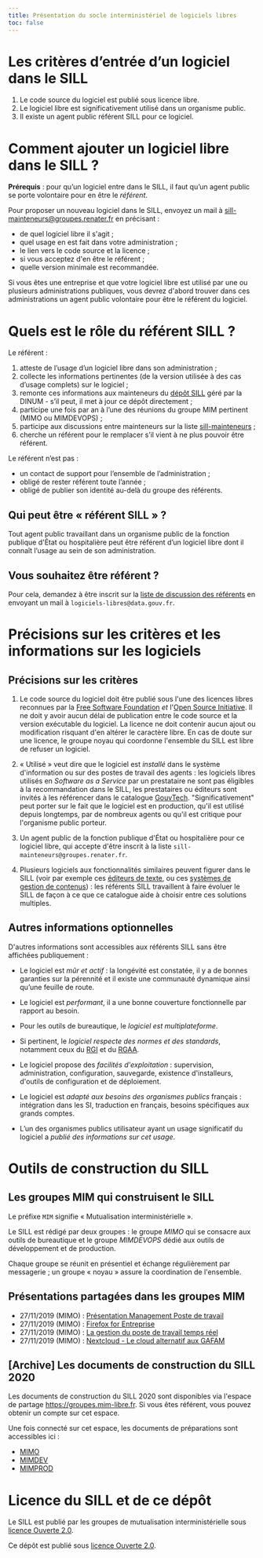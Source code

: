 ```yaml
---
title: Présentation du socle interministériel de logiciels libres
toc: false
---
```


# Les critères d’entrée d’un logiciel dans le SILL

1. Le code source du logiciel est publié sous licence libre.
2. Le logiciel libre est significativement utilisé dans un organisme public.
3. Il existe un agent public référent SILL pour ce logiciel.

# Comment ajouter un logiciel libre dans le SILL ?

**Prérequis** : pour qu’un logiciel entre dans le SILL, il faut qu’un
agent public se porte volontaire pour en être le *référent*.

Pour proposer un nouveau logiciel dans le SILL, envoyez un mail à
[sill-mainteneurs@groupes.renater.fr](mailto:sill-mainteneurs@groupes.renater.fr) en précisant :

-   de quel logiciel libre il s'agit ;
-   quel usage en est fait dans votre administration ;
-   le lien vers le code source et la licence ;
-   si vous acceptez d'en être le référent ;
-   quelle version minimale est recommandée.

Si vous êtes une entreprise et que votre logiciel libre est utilisé
par une ou plusieurs administrations publiques, vous devrez d'abord
trouver dans ces administrations un agent public volontaire pour être
le référent du logiciel.

# Quels est le rôle du référent SILL ?

Le référent :

1.  atteste de l’usage d’un logiciel libre dans son administration ;
2.  collecte les informations pertinentes (de la version utilisée à des cas d’usage complets) sur le logiciel ;
3.  remonte ces informations aux mainteneurs du [dépôt SILL](https://git.sr.ht/~etalab/sill) géré par la DINUM - s’il peut, il met à jour ce dépôt directement ;
4.  participe une fois par an à l’une des réunions du groupe MIM pertinent (MIMO ou MIMDEVOPS) ;
5.  participe aux discussions entre mainteneurs sur la liste [sill-mainteneurs](https://groupes.renater.fr/sympa/info/sill-mainteneurs) ;
6.  cherche un référent pour le remplacer s’il vient à ne plus pouvoir être référent.

Le référent n’est pas :

- un contact de support pour l’ensemble de l’administration ;
- obligé de rester référent toute l’année ;
- obligé de publier son identité au-delà du groupe des référents.

## Qui peut être « référent SILL » ?

Tout agent public travaillant dans un organisme public de la fonction
publique d'État ou hospitalière peut être référent d’un logiciel libre
dont il connaît l’usage au sein de son administration.

## Vous souhaitez être référent ?

Pour cela, demandez à être inscrit sur la [liste de discussion des
référents](https://listes.etalab.gouv.fr/listinfo/sill-mainteneurs) en envoyant un mail à `logiciels-libres@data.gouv.fr`.

# Précisions sur les critères et les informations sur les logiciels

## Précisions sur les critères

1. Le code source du logiciel doit être publié sous l'une des licences
   libres reconnues par la [Free Software
   Foundation](https://www.gnu.org/licenses/license-list.fr.html) *et*
   l'[Open Source Initiative](https://opensource.org/licenses).  Il ne
   doit y avoir aucun délai de publication entre le code source et la
   version exécutable du logiciel.  La licence ne doit contenir aucun
   ajout ou modification risquant d'en altérer le caractère libre.  En
   cas de doute sur une licence, le groupe noyau qui coordonne
   l'ensemble du SILL est libre de refuser un logiciel.
   
2. « Utilisé » veut dire que le logiciel est *installé* dans le
   système d'information ou sur des postes de travail des agents : les
   logiciels libres utilisés en *Software as a Service* par un
   prestataire ne sont pas éligibles à la recommandation dans le SILL,
   les prestataires ou éditeurs sont invités à les référencer dans le
   catalogue [GouvTech](https://catalogue.numerique.gouv.fr/).
   "Significativement" peut porter sur le fait que le logiciel est en
   production, qu'il est utilisé depuis longtemps, par de nombreux
   agents ou qu'il est critique pour l'organisme public porteur.
   
3. Un agent public de la fonction publique d'État ou hospitalière pour
   ce logiciel libre, qui accepte d'être inscrit à la liste
   `sill-mainteneurs@groupes.renater.fr`.

4. Plusieurs logiciels aux fonctionnalités similaires peuvent figurer
   dans le SILL (voir par exemple ces [éditeurs de
   texte](https://sill.etalab.gouv.fr/fr/software?id=174), ou ces
   [systèmes de gestion de
   contenus](https://sill.etalab.gouv.fr/fr/software?id=36)) : les
   référents SILL travaillent à faire évoluer le SILL de façon à ce
   que ce catalogue aide à choisir entre ces solutions multiples.

## Autres informations optionnelles

D'autres informations sont accessibles aux référents SILL sans être
affichées publiquement :

-   Le logiciel est *mûr et actif* : la longévité est constatée, il y a de
    bonnes garanties sur la pérennité et il existe une communauté
    dynamique ainsi qu’une feuille de route.

-   Le logiciel est *performant*, il a une bonne couverture fonctionnelle
    par rapport au besoin.

-   Pour les outils de bureautique, le *logiciel est multiplateforme*.

-   Si pertinent, le *logiciel respecte des normes et des standards*,
    notamment ceux du [RGI](http://references.modernisation.gouv.fr/interoperabilite) et du [RGAA](https://www.numerique.gouv.fr/publications/rgaa-accessibilite/).

-   Le logiciel propose des *facilités d'exploitation* : supervision,
    administration, configuration, sauvegarde, existence d'installeurs,
    d'outils de configuration et de déploiement.

-   Le logiciel est *adapté aux besoins des organismes publics* français :
    intégration dans les SI, traduction en français, besoins spécifiques
    aux grands comptes.

-   L’un des organismes publics utilisateur ayant un usage significatif
    du logiciel a *publié des informations sur cet usage*.

# Outils de construction du SILL
## Les groupes MIM qui construisent le SILL

Le préfixe `MIM` signifie « Mutualisation interministérielle ».

Le SILL est rédigé par deux groupes : le groupe *MIMO* qui se consacre
aux outils de bureautique et le groupe *MIMDEVOPS* dédié aux outils de
développement et de production.

Chaque groupe se réunit en présentiel et échange régulièrement par
messagerie ; un groupe « noyau » assure la coordination de l'ensemble.

## Présentations partagées dans les groupes MIM

-   27/11/2019 (MIMO) : [Présentation Management Poste de travail](https://speakerdeck.com/bluehats/presentation-management-poste-de-travail)
-   27/11/2019 (MIMO) : [Firefox for Entreprise](https://speakerdeck.com/bluehats/firefox-for-enterprise)
-   27/11/2019 (MIMO) : [La gestion du poste de travail temps réel](https://speakerdeck.com/bluehats/la-gestion-du-poste-de-travail-temps-reel)
-   27/11/2019 (MIMO) : [Nextcloud - Le cloud alternatif aux GAFAM](https://speakerdeck.com/bluehats/nextcloud-le-cloud-alternatif-aux-gafam)

## [Archive] Les documents de construction du SILL 2020

Les documents de construction du SILL 2020 sont disponibles via
l'espace de partage <https://groupes.mim-libre.fr>.  Si vous êtes
référent, vous pouvez obtenir un compte sur cet espace.

Une fois connecté sur cet espace, les documents de préparations sont
accessibles ici :

-   [MIMO](https://cloud.mim-libre.fr/apps/files/?dir=/Partage%20MIM/MIMO/SILL&fileid=10858)
-   [MIMDEV](https://calc.mim-libre.fr/MIMDEV/edit)
-   [MIMPROD](https://calc.mim-libre.fr/MIMPROD/edit)

# Licence du SILL et de ce dépôt

Le SILL est publié par les groupes de mutualisation interministérielle
sous [licence Ouverte 2.0](https://github.com/etalab/Licence-Ouverte/blob/master/LO.md).

Ce dépôt est publié sous [licence Ouverte 2.0](https://github.com/etalab/Licence-Ouverte/blob/master/LO.md).

